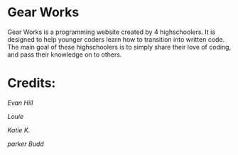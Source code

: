 # Gear Works
Gear Works is a programming website created by 4 highschoolers. It is designed to help younger coders learn how to transition into written code. The main goal of these highschoolers is to simply share their love of coding, and pass their knowledge on to others.

# Credits:
*Evan Hill*

*Louie*

*Katie K.*

*parker Budd*
